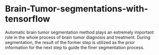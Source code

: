 # Brain-Tumor-segmentations-with-tensorflow
Automatic brain tumor segmentation method plays an extremely important role in the whole process of brain tumor diagnosis and treatment. During segmentation, the result of the former step is utilized as the prior information for the next step to guide the finer segmentation process. 
